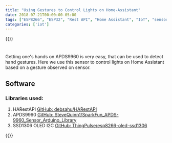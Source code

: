 ```yaml
---
title: "Using Gestures to Control Lights on Home-Assistant"
date: 2018-07-21T00:00:00-05:00
tags: ["ESP8266", "ESP32", "Rest API", "Home Assistant", "IoT", "sensor"]
categories: ['iot']
---
```


{{<youtube HkZQ4bvZ3uo>}}

#

Getting one's hands on APDS9960 is very easy, that can be used to detect hand gestures. Here we use this sensor to control lights on Home Assistant based on a gesture observed on sensor.

## Software

### Libraries used:

1. HARestAPI [GitHub: debsahu/HARestAPI](https://github.com/debsahu/HARestAPI)
2. APDS9960 [GitHub: SteveQuinn1/SparkFun_APDS-9960_Sensor_Arduino_Library](https://github.com/SteveQuinn1/SparkFun_APDS-9960_Sensor_Arduino_Library)
3. SSD1306 OLED I2C [GitHub: ThingPulse/esp8266-oled-ssd1306](https://github.com/ThingPulse/esp8266-oled-ssd1306)

{{<gist debsahu bae29c78442a82fd4ae2de2296a1783c>}}